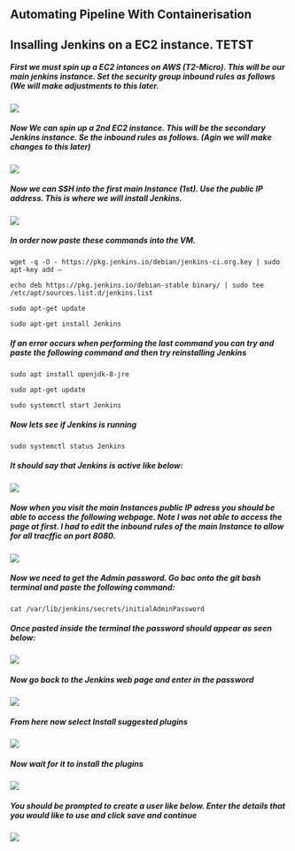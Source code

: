 
## Automating Pipeline With Containerisation
## Insalling Jenkins on a EC2 instance. TETST

##### First we must spin up a EC2 intances on AWS (T2-Micro). This will be our main jenkins instance. Set the security group inbound rules as follows (We will make adjustments to this later.

![](images/1.png)

##### Now We can spin up a 2nd EC2 instance. This will be the secondary Jenkins instance. Se the inbound rules as follows. (Agin we will make changes to this later)

![](images/2.png)


##### Now we can SSH into the first main Instance (1st). Use the public IP address. This is where we will install Jenkins.

![](images/3.png)

##### In order now paste these commands into the VM.
```
wget -q -O - https://pkg.jenkins.io/debian/jenkins-ci.org.key | sudo apt-key add –
```
```
echo deb https://pkg.jenkins.io/debian-stable binary/ | sudo tee /etc/apt/sources.list.d/jenkins.list
```
```
sudo apt-get update
```
```
sudo apt-get install Jenkins
```

##### If an error occurs when performing the last command you can try and paste the following command and then try reinstalling Jenkins

```
sudo apt install openjdk-8-jre
```
```
sudo apt-get update
```
```
sudo systemctl start Jenkins
```
##### Now lets see if Jenkins is running

```
sudo systemctl status Jenkins
```
##### It should say that Jenkins is active like below:

![](images/4.png)

##### Now when you visit the main Instances public IP adress you should be able to access the following webpage. Note I was not able to access the page at first. I had to edit the inbound rules of the main Instance to allow for all tracffic on port 8080.

![](images/5.png)

##### Now we need to get the Admin password. Go bac onto the git bash terminal and paste the following command:
```
cat /var/lib/jenkins/secrets/initialAdminPassword
```
##### Once pasted inside the terminal the password should appear as seen below:

![](images/6.png)

##### Now go back to the Jenkins web page and enter in the password

![](images/7.png)

##### From here now select Install suggested plugins

![](images/8.png)

##### Now wait for it to install the plugins

![](images/9.png)

##### You should be prompted to create a user like below. Enter the details that you would like to use and click save and continue

![](images/10.png)

